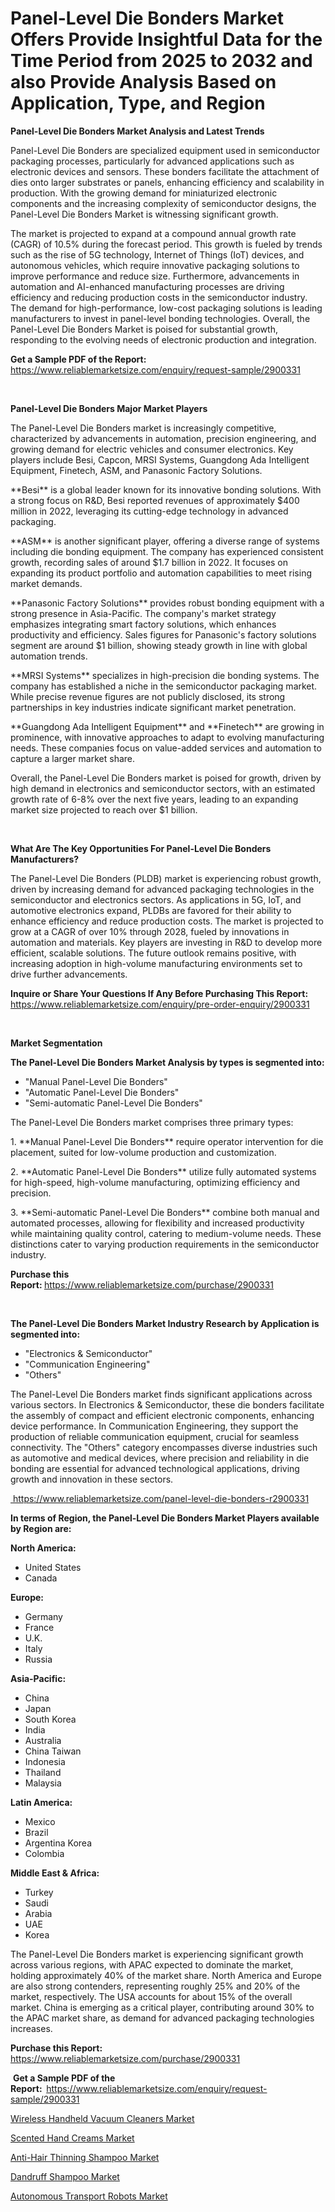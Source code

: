 <p><h1>Panel-Level Die Bonders Market Offers Provide Insightful Data for the Time Period from 2025 to 2032 and also Provide Analysis Based on Application, Type, and Region</h1></p><p><strong>Panel-Level Die Bonders Market Analysis and Latest Trends</strong></p>
<p><p>Panel-Level Die Bonders are specialized equipment used in semiconductor packaging processes, particularly for advanced applications such as electronic devices and sensors. These bonders facilitate the attachment of dies onto larger substrates or panels, enhancing efficiency and scalability in production. With the growing demand for miniaturized electronic components and the increasing complexity of semiconductor designs, the Panel-Level Die Bonders Market is witnessing significant growth.</p><p>The market is projected to expand at a compound annual growth rate (CAGR) of 10.5% during the forecast period. This growth is fueled by trends such as the rise of 5G technology, Internet of Things (IoT) devices, and autonomous vehicles, which require innovative packaging solutions to improve performance and reduce size. Furthermore, advancements in automation and AI-enhanced manufacturing processes are driving efficiency and reducing production costs in the semiconductor industry. The demand for high-performance, low-cost packaging solutions is leading manufacturers to invest in panel-level bonding technologies. Overall, the Panel-Level Die Bonders Market is poised for substantial growth, responding to the evolving needs of electronic production and integration.</p></p>
<p><strong>Get a Sample PDF of the Report:&nbsp;</strong> <a href="https://www.reliablemarketsize.com/enquiry/request-sample/2900331?utm_campaign=2003&utm_medium=2&utm_source=Github&utm_content=ia&utm_term=16032025&utm_id=panel-level-die-bonders">https://www.reliablemarketsize.com/enquiry/request-sample/2900331</a></p>
<p>&nbsp;</p>
<p><strong>Panel-Level Die Bonders Major Market Players</strong></p>
<p><p>The Panel-Level Die Bonders market is increasingly competitive, characterized by advancements in automation, precision engineering, and growing demand for electric vehicles and consumer electronics. Key players include Besi, Capcon, MRSI Systems, Guangdong Ada Intelligent Equipment, Finetech, ASM, and Panasonic Factory Solutions.</p><p>**Besi** is a global leader known for its innovative bonding solutions. With a strong focus on R&D, Besi reported revenues of approximately $400 million in 2022, leveraging its cutting-edge technology in advanced packaging.</p><p>**ASM** is another significant player, offering a diverse range of systems including die bonding equipment. The company has experienced consistent growth, recording sales of around $1.7 billion in 2022. It focuses on expanding its product portfolio and automation capabilities to meet rising market demands.</p><p>**Panasonic Factory Solutions** provides robust bonding equipment with a strong presence in Asia-Pacific. The company's market strategy emphasizes integrating smart factory solutions, which enhances productivity and efficiency. Sales figures for Panasonic's factory solutions segment are around $1 billion, showing steady growth in line with global automation trends.</p><p>**MRSI Systems** specializes in high-precision die bonding systems. The company has established a niche in the semiconductor packaging market. While precise revenue figures are not publicly disclosed, its strong partnerships in key industries indicate significant market penetration.</p><p>**Guangdong Ada Intelligent Equipment** and **Finetech** are growing in prominence, with innovative approaches to adapt to evolving manufacturing needs. These companies focus on value-added services and automation to capture a larger market share.</p><p>Overall, the Panel-Level Die Bonders market is poised for growth, driven by high demand in electronics and semiconductor sectors, with an estimated growth rate of 6-8% over the next five years, leading to an expanding market size projected to reach over $1 billion.</p></p>
<p>&nbsp;</p>
<p><strong>What Are The Key Opportunities For Panel-Level Die Bonders Manufacturers?</strong></p>
<p><p>The Panel-Level Die Bonders (PLDB) market is experiencing robust growth, driven by increasing demand for advanced packaging technologies in the semiconductor and electronics sectors. As applications in 5G, IoT, and automotive electronics expand, PLDBs are favored for their ability to enhance efficiency and reduce production costs. The market is projected to grow at a CAGR of over 10% through 2028, fueled by innovations in automation and materials. Key players are investing in R&D to develop more efficient, scalable solutions. The future outlook remains positive, with increasing adoption in high-volume manufacturing environments set to drive further advancements.</p></p>
<p><strong>Inquire or Share Your Questions If Any Before Purchasing This Report:</strong> <a href="https://www.reliablemarketsize.com/enquiry/pre-order-enquiry/2900331?utm_campaign=2003&utm_medium=2&utm_source=Github&utm_content=ia&utm_term=16032025&utm_id=panel-level-die-bonders">https://www.reliablemarketsize.com/enquiry/pre-order-enquiry/2900331</a></p>
<p>&nbsp;</p>
<p><strong>Market Segmentation</strong></p>
<p><strong>The Panel-Level Die Bonders Market Analysis by types is segmented into:</strong></p>
<p><ul><li>"Manual Panel-Level Die Bonders"</li><li>"Automatic Panel-Level Die Bonders"</li><li>"Semi-automatic Panel-Level Die Bonders"</li></ul></p>
<p><p>The Panel-Level Die Bonders market comprises three primary types: </p><p>1. **Manual Panel-Level Die Bonders** require operator intervention for die placement, suited for low-volume production and customization.</p><p>2. **Automatic Panel-Level Die Bonders** utilize fully automated systems for high-speed, high-volume manufacturing, optimizing efficiency and precision.</p><p>3. **Semi-automatic Panel-Level Die Bonders** combine both manual and automated processes, allowing for flexibility and increased productivity while maintaining quality control, catering to medium-volume needs. These distinctions cater to varying production requirements in the semiconductor industry.</p></p>
<p><strong>Purchase this Report:&nbsp;</strong><a href="https://www.reliablemarketsize.com/purchase/2900331?utm_campaign=2003&utm_medium=2&utm_source=Github&utm_content=ia&utm_term=16032025&utm_id=panel-level-die-bonders">https://www.reliablemarketsize.com/purchase/2900331</a></p>
<p>&nbsp;</p>
<p><strong>The Panel-Level Die Bonders Market Industry Research by Application is segmented into:</strong></p>
<p><ul><li>"Electronics & Semiconductor"</li><li>"Communication Engineering"</li><li>"Others"</li></ul></p>
<p><p>The Panel-Level Die Bonders market finds significant applications across various sectors. In Electronics & Semiconductor, these die bonders facilitate the assembly of compact and efficient electronic components, enhancing device performance. In Communication Engineering, they support the production of reliable communication equipment, crucial for seamless connectivity. The "Others" category encompasses diverse industries such as automotive and medical devices, where precision and reliability in die bonding are essential for advanced technological applications, driving growth and innovation in these sectors.</p></p>
<p><a href="https://www.reliablemarketsize.com/panel-level-die-bonders-r2900331?utm_campaign=2003&utm_medium=2&utm_source=Github&utm_content=ia&utm_term=16032025&utm_id=panel-level-die-bonders">&nbsp;https://www.reliablemarketsize.com/panel-level-die-bonders-r2900331</a></p>
<p><strong>In terms of Region, the Panel-Level Die Bonders Market Players available by Region are:</strong></p>
<p>
    <p> <strong> North America: </strong>
        <ul>
            <li>United States</li>
            <li>Canada</li>
        </ul>
        </p> 
    <p> <strong> Europe: </strong>
        <ul>
            <li>Germany</li>
            <li>France</li>
            <li>U.K.</li>
            <li>Italy</li>
            <li>Russia</li>
        </ul>
        </p> 
    <p> <strong> Asia-Pacific: </strong>
        <ul>
            <li>China</li>
            <li>Japan</li>
            <li>South Korea</li>
            <li>India</li>
            <li>Australia</li>
            <li>China Taiwan</li>
            <li>Indonesia</li>
            <li>Thailand</li>
            <li>Malaysia</li>
        </ul>
        </p> 
    <p> <strong> Latin America: </strong>
        <ul>
            <li>Mexico</li>
            <li>Brazil</li>
            <li>Argentina Korea</li>
            <li>Colombia</li>
        </ul>
        </p> 
    <p> <strong> Middle East & Africa: </strong>
        <ul>
            <li>Turkey</li>
            <li>Saudi</li>
            <li>Arabia</li>
            <li>UAE</li>
            <li>Korea</li>
        </ul>
    </p>
    </p>
<p><p>The Panel-Level Die Bonders market is experiencing significant growth across various regions, with APAC expected to dominate the market, holding approximately 40% of the market share. North America and Europe are also strong contenders, representing roughly 25% and 20% of the market, respectively. The USA accounts for about 15% of the overall market. China is emerging as a critical player, contributing around 30% to the APAC market share, as demand for advanced packaging technologies increases.</p></p>
<p><strong>Purchase this Report: </strong><a href="https://www.reliablemarketsize.com/purchase/2900331?utm_campaign=2003&utm_medium=2&utm_source=Github&utm_content=ia&utm_term=16032025&utm_id=panel-level-die-bonders">https://www.reliablemarketsize.com/purchase/2900331</a></p>
<p>&nbsp;<strong>Get a Sample PDF of the Report:&nbsp;&nbsp;</strong><a href="https://www.reliablemarketsize.com/enquiry/request-sample/2900331?utm_campaign=2003&utm_medium=2&utm_source=Github&utm_content=ia&utm_term=16032025&utm_id=panel-level-die-bonders">https://www.reliablemarketsize.com/enquiry/request-sample/2900331</a></p>
<p><strong></strong></p>
<p><p><a href="https://github.com/hayasiorover/Market-Research-Report-List-1/blob/main/wireless-handheld-vacuum-cleaners-market.md?utm_campaign=2003&utm_medium=2&utm_source=Github&utm_content=ia&utm_term=16032025&utm_id=panel-level-die-bonders">Wireless Handheld Vacuum Cleaners Market</a></p><p><a href="https://github.com/janskudiony/Market-Research-Report-List-1/blob/main/scented-hand-creams-market.md?utm_campaign=2003&utm_medium=2&utm_source=Github&utm_content=ia&utm_term=16032025&utm_id=panel-level-die-bonders">Scented Hand Creams Market</a></p><p><a href="https://github.com/parthplagaf6/Market-Research-Report-List-1/blob/main/anti-hair-thinning-shampoo-market.md?utm_campaign=2003&utm_medium=2&utm_source=Github&utm_content=ia&utm_term=16032025&utm_id=panel-level-die-bonders">Anti-Hair Thinning Shampoo Market</a></p><p><a href="https://github.com/estaykaleslo/Market-Research-Report-List-1/blob/main/dandruff-shampoo-market.md?utm_campaign=2003&utm_medium=2&utm_source=Github&utm_content=ia&utm_term=16032025&utm_id=panel-level-die-bonders">Dandruff Shampoo Market</a></p><p><a href="https://github.com/tandyorandby/Market-Research-Report-List-1/blob/main/autonomous-transport-robots-market.md?utm_campaign=2003&utm_medium=2&utm_source=Github&utm_content=ia&utm_term=16032025&utm_id=panel-level-die-bonders">Autonomous Transport Robots Market</a></p></p>